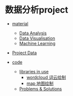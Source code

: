 # 数据分析project

- [material]()
  - [Data Analysis]()
  - [Data Visualisation]()
  - [Machine Learning]()

- [Project Data]()

- [code]()
  - [libraries in use]()
    - [wordcloud 词云绘制]()
    - [map 地图绘制]()
  - [Problems & Solutions]()
  

  
  
